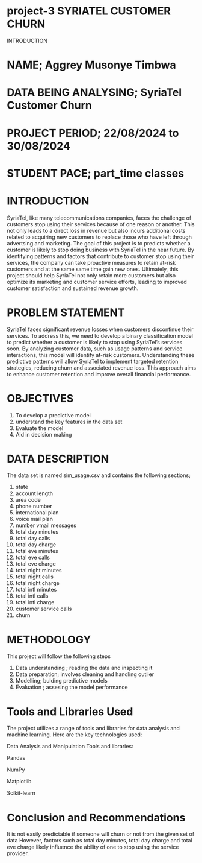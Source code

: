 # project-3 SYRIATEL CUSTOMER CHURN
INTRODUCTION
# **NAME**;   Aggrey Musonye Timbwa

# **DATA BEING ANALYSING**;  SyriaTel Customer Churn

# **PROJECT PERIOD**; 22/08/2024 to 30/08/2024

# **STUDENT PACE**; part_time classes

# **INTRODUCTION**

SyriaTel, like many telecommunications companies, faces the challenge of customers stop using their services because of one reason or another. This not only leads to a direct loss in revenue but also incurs additional costs related to acquiring new customers to replace those who have left through advertsing and marketing. The goal of this project is to predicts whether a customer is likely to stop doing business with SyriaTel in the near future. By identifying patterns and factors that contribute to customer stop using their services, the company can take proactive measures to retain at-risk customers and at the same same time gain new ones.
Ultimately, this project should help SyriaTel not only retain more customers but also optimize its marketing and customer service efforts, leading to improved customer satisfaction and sustained revenue growth.

# **PROBLEM STATEMENT**

SyriaTel faces significant revenue losses when customers discontinue their services. To address this, we need to develop a binary classification model to predict whether a customer is likely to stop using SyriaTel’s services soon. By analyzing customer data, such as usage patterns and service interactions, this model will identify at-risk customers. Understanding these predictive patterns will allow SyriaTel to implement targeted retention strategies, reducing churn and associated revenue loss. This approach aims to enhance customer retention and improve overall financial performance.

# **OBJECTIVES**

1. To develop a predictive model
2. understand the key features in the data set
3. Evaluate the model
4. Aid in decision making 


# **DATA DESCRIPTION**

The data set is named sim_usage.csv and contains the following sections; 
1. state 
2. account length
3.  area code 
4. phone number
5. international plan 
6. voice mail plan 
7. number vmail messages
8. total day minutes 
9. total day calls 
10. total day charge
11. total eve minutes
12. total eve calls 
13. total eve charge 
14. total night minutes 
15. total night calls 
16. total night charge 
17. total intl minutes 
18. total intl calls 
19. total intl charge 
20. customer service calls 
21. churn 



# **METHODOLOGY**

This project will follow the following steps
1. Data understanding ; reading the data and inspecting it
2. Data preparation; involves cleaning and handling outlier
3. Modelling; bulding predictive models
4. Evaluation ; assesing the model performance

# **Tools and Libraries Used**

The project utilizes a range of tools and libraries for data analysis and machine learning. Here are the key technologies used:

Data Analysis and Manipulation Tools and libraries:

Pandas

NumPy

Matplotlib

Scikit-learn

# **Conclusion and Recommendations**

It is not easily predictable if someone will churn or not from the given set of data
However, factors such as total day minutes, total day charge and total eve charge likely influence the ability of one to stop using the service provider.

